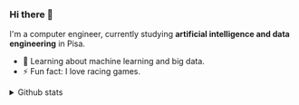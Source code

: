 ### Hi there 👋

I'm a computer engineer, currently studying **artificial intelligence and data engineering** in Pisa.

- 🌱  Learning about machine learning and big data.
- ⚡   Fun fact: I love racing games.

<details><summary>Github stats</summary>
  
  ![Anurag's github stats](https://github-readme-stats.vercel.app/api?username=seraogianluca&show_icons=true&count_private=true)
  
  ![Top Langs](https://github-readme-stats.vercel.app/api/top-langs/?username=seraogianluca&layout=compact)
  
</details>
